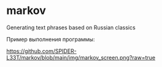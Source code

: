 # markov
Generating text phrases based on Russian classics

Пример выполнения программы:

https://github.com/SPIDER-L33T/markov/blob/main/img/markov_screen.png?raw=true
